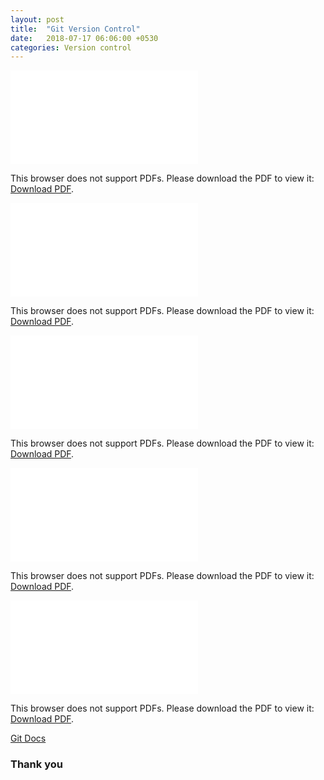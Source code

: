 ```yaml
---
layout: post
title:  "Git Version Control"
date:   2018-07-17 06:06:00 +0530
categories: Version control
---
```



<object data="/static/git-cheatsheet-EN-dark.pdf" type="application/pdf" width="700px" height="700px">
    <embed src="/static/git-cheatsheet-EN-dark.pdf">
        <p>This browser does not support PDFs. Please download the PDF to view it: <a href="/static/git-cheatsheet-EN-dark.pdf">Download PDF</a>.</p>
    </embed>
</object>

<object data="/static/CLI-Cheat-Sheet.pdf" type="application/pdf" width="700px" height="700px">
    <embed src="/static/CLI-Cheat-Sheet.pdf">
        <p>This browser does not support PDFs. Please download the PDF to view it: <a href="/static/CLI-Cheat-Sheet.pdf.pdf">Download PDF</a>.</p>
    </embed>
</object>

<object data="/static/Git for Subversion Users.pdf" type="application/pdf" width="700px" height="700px">
    <embed src="/static/Git for Subversion Users.pdf">
        <p>This browser does not support PDFs. Please download the PDF to view it: <a href="/static/Git for Subversion Users.pdf">Download PDF</a>.</p>
    </embed>
</object>

<object data="/static/git-cheatsheet-EN-grey.pdf" type="application/pdf" width="700px" height="700px">
    <embed src="/static/git-cheatsheet-EN-grey.pdf">
        <p>This browser does not support PDFs. Please download the PDF to view it: <a href="/static/git-cheatsheet-EN-grey.pdf">Download PDF</a>.</p>
    </embed>
</object>

<object data="/static/git-cheatsheet-EN-white.pdf" type="application/pdf" width="700px" height="700px">
    <embed src="/static/git-cheatsheet-EN-white.pdf">
        <p>This browser does not support PDFs. Please download the PDF to view it: <a href="/static/git-cheatsheet-EN-white.pdf">Download PDF</a>.</p>
    </embed>
</object>

[Git Docs ](https://github.com/andrew4cloud/Andrews_blog/tree/master/git_docs)

### Thank you
